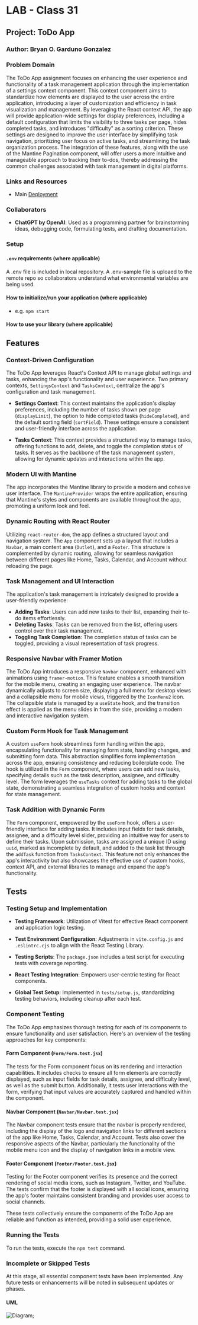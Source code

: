 # LAB - Class 31

## Project: ToDo App

### Author: Bryan O. Garduno Gonzalez

### Problem Domain

The ToDo App assignment focuses on enhancing the user experience and functionality of a task management application through the implementation of a settings context component. This context component aims to standardize how elements are displayed to the user across the entire application, introducing a layer of customization and efficiency in task visualization and management. By leveraging the React context API, the app will provide application-wide settings for display preferences, including a default configuration that limits the visibility to three tasks per page, hides completed tasks, and introduces "difficulty" as a sorting criterion. These settings are designed to improve the user interface by simplifying task navigation, prioritizing user focus on active tasks, and streamlining the task organization process. The integration of these features, along with the use of the Mantine Pagination component, will offer users a more intuitive and manageable approach to tracking their to-dos, thereby addressing the common challenges associated with task management in digital platforms.

### Links and Resources

- Main [Deployment]()

### Collaborators

- **ChatGPT by OpenAI**: Used as a programming partner for brainstorming ideas, debugging code, formulating tests, and drafting documentation.

### Setup

#### `.env` requirements (where applicable)

A .env file is included in local repository. A .env-sample file is uploaed to the remote repo so collaborators understand what environmental variables are being used.

#### How to initialize/run your application (where applicable)

- e.g. `npm start`

#### How to use your library (where applicable)

## Features

### Context-Driven Configuration

The ToDo App leverages React's Context API to manage global settings and tasks, enhancing the app's functionality and user experience. Two primary contexts, `SettingsContext` and `TasksContext`, centralize the app's configuration and task management.

- **Settings Context**: This context maintains the application's display preferences, including the number of tasks shown per page (`displayLimit`), the option to hide completed tasks (`hideCompleted`), and the default sorting field (`sortField`). These settings ensure a consistent and user-friendly interface across the application.

- **Tasks Context**: This context provides a structured way to manage tasks, offering functions to add, delete, and toggle the completion status of tasks. It serves as the backbone of the task management system, allowing for dynamic updates and interactions within the app.

### Modern UI with Mantine

The app incorporates the Mantine library to provide a modern and cohesive user interface. The `MantineProvider` wraps the entire application, ensuring that Mantine's styles and components are available throughout the app, promoting a uniform look and feel.

### Dynamic Routing with React Router

Utilizing `react-router-dom`, the app defines a structured layout and navigation system. The `App` component sets up a layout that includes a `Navbar`, a main content area (`Outlet`), and a `Footer`. This structure is complemented by dynamic routing, allowing for seamless navigation between different pages like Home, Tasks, Calendar, and Account without reloading the page.

### Task Management and UI Interaction

The application's task management is intricately designed to provide a user-friendly experience:

- **Adding Tasks**: Users can add new tasks to their list, expanding their to-do items effortlessly.
- **Deleting Tasks**: Tasks can be removed from the list, offering users control over their task management.
- **Toggling Task Completion**: The completion status of tasks can be toggled, providing a visual representation of task progress.

### Responsive Navbar with Framer Motion

The ToDo App introduces a responsive `Navbar` component, enhanced with animations using `framer-motion`. This feature enables a smooth transition for the mobile menu, creating an engaging user experience. The navbar dynamically adjusts to screen size, displaying a full menu for desktop views and a collapsible menu for mobile views, triggered by the `IconMenu2` icon. The collapsible state is managed by a `useState` hook, and the transition effect is applied as the menu slides in from the side, providing a modern and interactive navigation system.

### Custom Form Hook for Task Management

A custom `useForm` hook streamlines form handling within the app, encapsulating functionality for managing form state, handling changes, and submitting form data. This abstraction simplifies form implementation across the app, ensuring consistency and reducing boilerplate code. The hook is utilized in the `Form` component, where users can add new tasks, specifying details such as the task description, assignee, and difficulty level. The form leverages the `useTasks` context for adding tasks to the global state, demonstrating a seamless integration of custom hooks and context for state management.

### Task Addition with Dynamic Form

The `Form` component, empowered by the `useForm` hook, offers a user-friendly interface for adding tasks. It includes input fields for task details, assignee, and a difficulty level slider, providing an intuitive way for users to define their tasks. Upon submission, tasks are assigned a unique ID using `uuid`, marked as incomplete by default, and added to the task list through the `addTask` function from `TasksContext`. This feature not only enhances the app's interactivity but also showcases the effective use of custom hooks, context API, and external libraries to manage and expand the app's functionality.



## Tests 

### Testing Setup and Implementation


- **Testing Framework**: Utilization of Vitest for effective React component and application logic testing.

- **Test Environment Configuration**: Adjustments in `vite.config.js` and `.eslintrc.cjs` to align with the React Testing Library.

- **Testing Scripts**: The `package.json` includes a test script for executing tests with coverage reporting.

- **React Testing Integration**: Empowers user-centric testing for React components. 

- **Global Test Setup**: Implemented in `tests/setup.js`, standardizing testing behaviors, including cleanup after each test.

### Component Testing

The ToDo App emphasizes thorough testing for each of its components to ensure functionality and user satisfaction. Here's an overview of the testing approaches for key components:

#### Form Component (`Form/Form.test.jsx`)

The tests for the Form component focus on its rendering and interaction capabilities. It includes checks to ensure all form elements are correctly displayed, such as input fields for task details, assignee, and difficulty level, as well as the submit button. Additionally, it tests user interactions with the form, verifying that input values are accurately captured and handled within the component.

#### Navbar Component (`Navbar/Navbar.test.jsx`)

The Navbar component tests ensure that the navbar is properly rendered, including the display of the logo and navigation links for different sections of the app like Home, Tasks, Calendar, and Account. Tests also cover the responsive aspects of the Navbar, particularly the functionality of the mobile menu icon and the display of navigation links in a mobile view.

#### Footer Component (`Footer/Footer.test.jsx`)

Testing for the Footer component verifies its presence and the correct rendering of social media icons, such as Instagram, Twitter, and YouTube. The tests confirm that the footer is displayed with all social icons, ensuring the app's footer maintains consistent branding and provides user access to social channels.

These tests collectively ensure the components of the ToDo App are reliable and function as intended, providing a solid user experience.


### Running the Tests

To run the tests, execute the `npm test` command.

### Incomplete or Skipped Tests  

At this stage, all essential component tests have been implemented. Any future tests or enhancements will be noted in subsequent updates or phases.

#### UML

![Diagram](./src/assets/UML/toDoDiagram.png);
